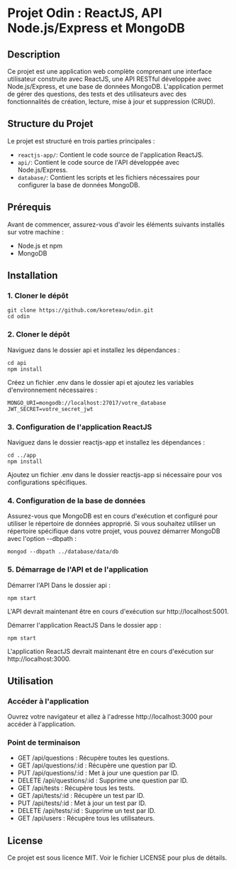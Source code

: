# Projet Odin : ReactJS, API Node.js/Express et MongoDB

## Description

Ce projet est une application web complète comprenant une interface utilisateur construite avec ReactJS, une API RESTful développée avec Node.js/Express, et une base de données MongoDB. L'application permet de gérer des questions, des tests et des utilisateurs avec des fonctionnalités de création, lecture, mise à jour et suppression (CRUD).

## Structure du Projet

Le projet est structuré en trois parties principales :

- `reactjs-app/`: Contient le code source de l'application ReactJS.
- `api/`: Contient le code source de l'API développée avec Node.js/Express.
- `database/`: Contient les scripts et les fichiers nécessaires pour configurer la base de données MongoDB.

## Prérequis

Avant de commencer, assurez-vous d'avoir les éléments suivants installés sur votre machine :

- Node.js et npm
- MongoDB

## Installation

### 1. Cloner le dépôt

```
git clone https://github.com/koreteau/odin.git
cd odin
```

### 2. Cloner le dépôt

Naviguez dans le dossier api et installez les dépendances :

```
cd api
npm install
```

Créez un fichier .env dans le dossier api et ajoutez les variables d'environnement nécessaires :

```
MONGO_URI=mongodb://localhost:27017/votre_database
JWT_SECRET=votre_secret_jwt
```

### 3. Configuration de l'application ReactJS

Naviguez dans le dossier reactjs-app et installez les dépendances :

```
cd ../app
npm install
```

Ajoutez un fichier .env dans le dossier reactjs-app si nécessaire pour vos configurations spécifiques.

### 4. Configuration de la base de données

Assurez-vous que MongoDB est en cours d'exécution et configuré pour utiliser le répertoire de données approprié. Si vous souhaitez utiliser un répertoire spécifique dans votre projet, vous pouvez démarrer MongoDB avec l'option --dbpath :

```
mongod --dbpath ../database/data/db
```

### 5. Démarrage de l'API et de l'application

Démarrer l'API
Dans le dossier api :

```
npm start
```

L'API devrait maintenant être en cours d'exécution sur http://localhost:5001.

Démarrer l'application ReactJS
Dans le dossier app :

```
npm start
```

L'application ReactJS devrait maintenant être en cours d'exécution sur http://localhost:3000.

## Utilisation

### Accéder à l'application

Ouvrez votre navigateur et allez à l'adresse http://localhost:3000 pour accéder à l'application.

### Point de terminaison 

- GET /api/questions : Récupère toutes les questions.
- GET /api/questions/:id : Récupère une question par ID.
- PUT /api/questions/:id : Met à jour une question par ID.
- DELETE /api/questions/:id : Supprime une question par ID.
- GET /api/tests : Récupère tous les tests.
- GET /api/tests/:id : Récupère un test par ID.
- PUT /api/tests/:id : Met à jour un test par ID.
- DELETE /api/tests/:id : Supprime un test par ID.
- GET /api/users : Récupère tous les utilisateurs.

## License

Ce projet est sous licence MIT. Voir le fichier LICENSE pour plus de détails.
